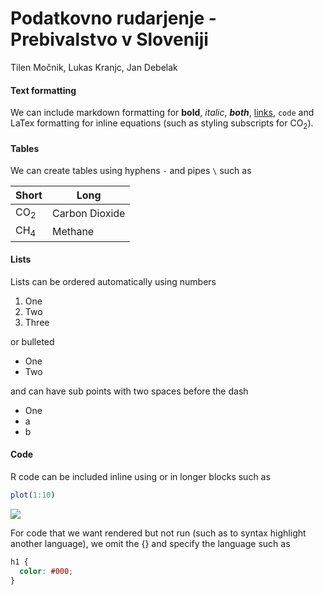 Podatkovno rudarjenje - Prebivalstvo v Sloveniji
================
Tilen Močnik, Lukas Kranjc, Jan Debelak

#### Text formatting

We can include markdown formatting for **bold**, *italic*, ***both***, [links](https://air.utah.edu), `code` and LaTex formatting for inline equations (such as styling subscripts for CO<sub>2</sub>).

#### Tables

We can create tables using hyphens `-` and pipes `\` such as

| Short          | Long           |
|----------------|----------------|
| CO<sub>2</sub> | Carbon Dioxide |
| CH<sub>4</sub> | Methane        |

#### Lists

Lists can be ordered automatically using numbers

1.  One
2.  Two
3.  Three

or bulleted

-   One
-   Two

and can have sub points with two spaces before the dash

-   One
-   a
-   b

#### Code

R code can be included inline using or in longer blocks such as

``` r
plot(1:10)
```

![](README_files/figure-markdown_github/unnamed-chunk-1-1.png)

For code that we want rendered but not run (such as to syntax highlight another language), we omit the {} and specify the language such as

``` css
h1 {
  color: #000;
}
```
